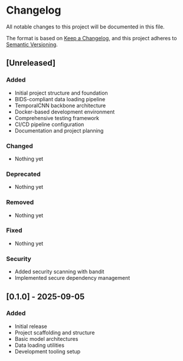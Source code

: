 # Changelog

All notable changes to this project will be documented in this file.

The format is based on [Keep a Changelog](https://keepachangelog.com/en/1.0.0/),
and this project adheres to [Semantic Versioning](https://semver.org/spec/v2.0.0.html).

## [Unreleased]

### Added
- Initial project structure and foundation
- BIDS-compliant data loading pipeline
- TemporalCNN backbone architecture
- Docker-based development environment
- Comprehensive testing framework
- CI/CD pipeline configuration
- Documentation and project planning

### Changed
- Nothing yet

### Deprecated
- Nothing yet

### Removed
- Nothing yet

### Fixed
- Nothing yet

### Security
- Added security scanning with bandit
- Implemented secure dependency management

## [0.1.0] - 2025-09-05

### Added
- Initial release
- Project scaffolding and structure
- Basic model architectures
- Data loading utilities
- Development tooling setup
